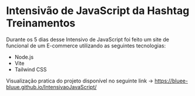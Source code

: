 # Intensivão de JavaScript da Hashtag Treinamentos
Durante os 5 dias desse Intensivo de JavaScript foi feito um site de funcional de um E-commerce utilizando as seguintes tecnologias:
* Node.js
* Vite
* Tailwind CSS

Visualização pratica do projeto disponível no seguinte link -> https://bluee-bluue.github.io/IntensivaoJavaScript/